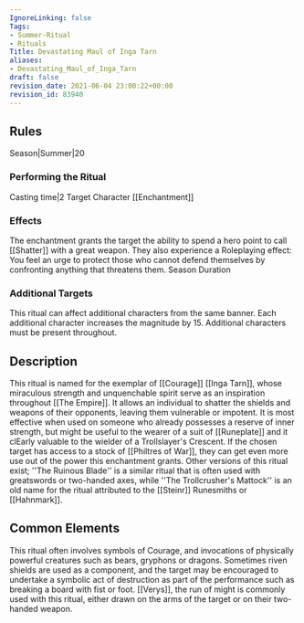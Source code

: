 ```yaml
---
IgnoreLinking: false
Tags:
- Summer-Ritual
- Rituals
Title: Devastating Maul of Inga Tarn
aliases:
- Devastating_Maul_of_Inga_Tarn
draft: false
revision_date: 2021-06-04 23:00:22+00:00
revision_id: 83940
---
```


## Rules
Season|Summer|20
### Performing the Ritual
Casting time|2 Target Character
[[Enchantment]] 
### Effects
The enchantment grants the target the ability to spend a hero point to call [[Shatter]] with a great weapon.
They also experience a Roleplaying effect: You feel an urge to protect those who cannot defend themselves by confronting anything that threatens them.
Season Duration
### Additional Targets
This ritual can affect additional characters from the same banner. Each additional character increases the magnitude by 15. Additional characters must be present throughout.
## Description
This ritual is named for the exemplar of [[Courage]] [[Inga Tarn]], whose miraculous strength and unquenchable spirit serve as an inspiration throughout [[The Empire]]. It allows an individual to shatter the shields and weapons of their opponents, leaving them vulnerable or impotent. It is most effective when used on someone who already possesses a reserve of inner strength, but might be useful to the wearer of a suit of [[Runeplate]] and it clEarly valuable to the wielder of a Trollslayer's Crescent. If the chosen target has access to a stock of [[Philtres of War]], they can get even more use out of the power this enchantment grants.
Other versions of this ritual exist; ''The Ruinous Blade'' is a similar ritual that is often used with greatswords or two-handed axes, while ''The Trollcrusher's Mattock'' is an old name for the ritual attributed to the [[Steinr]] Runesmiths or [[Hahnmark]].
## Common Elements
This ritual often involves symbols of Courage, and invocations of physically powerful creatures such as bears, gryphons or dragons. Sometimes riven shields are used as a component, and the target may be encouraged to undertake a symbolic act of destruction as part of the performance such as breaking a board with fist or foot.
[[Verys]], the run of might is commonly used with this ritual, either drawn on the arms of the target or on their two-handed weapon.